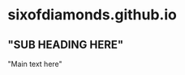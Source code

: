 # sixofdiamonds.github.io
<title>\WEB TITLE</title>
<h2>"SUB HEADING HERE"</h2>
<p>"Main text here"</p>
